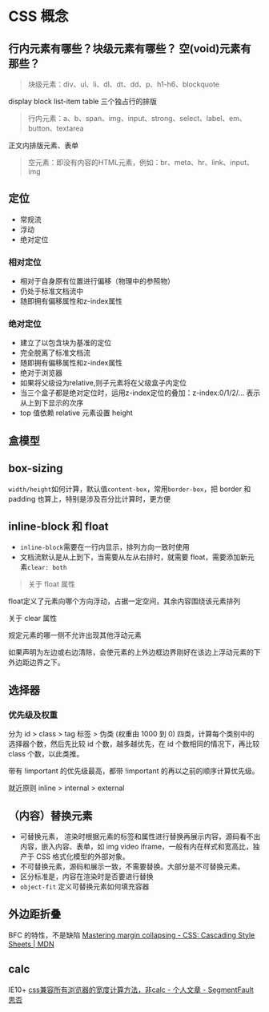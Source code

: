 # CSS 概念

## 行内元素有哪些？块级元素有哪些？ 空(void)元素有那些？
> 块级元素：div、ul、li、dl、dt、dd、p、h1-h6、blockquote

display block list-item table 三个独占行的排版

> 行内元素：a、b、span、img、input、strong、select、label、em、button、textarea

正文内排版元素、表单

> 空元素：即没有内容的HTML元素，例如：br、meta、hr、link、input、img

## 定位
* 常规流
* 浮动
* 绝对定位

### 相对定位

* 相对于自身原有位置进行偏移（物理中的参照物）
* 仍处于标准文档流中
* 随即拥有偏移属性和z-index属性

### 绝对定位

* 建立了以包含块为基准的定位
* 完全脱离了标准文档流
* 随即拥有偏移属性和z-index属性
* 绝对于浏览器
* 如果将父级设为relative,则子元素将在父级盒子内定位
* 当三个盒子都是绝对定位时，运用z-index定位的叠加：z-index:0/1/2/… 表示从上到下显示的次序
* top 值依赖 relative 元素设置 height

## 盒模型
## box-sizing
`width/height`如何计算，默认值`content-box`，常用`border-box`，把 border 和 padding 也算上，特别是涉及百分比计算时，更方便

## inline-block 和 float
* `inline-block`需要在一行内显示，排列方向一致时使用
* 文档流默认是从上到下，当需要从左从右排时，就需要 float，需要添加新元素`clear: both`

> 关于 float 属性

float定义了元素向哪个方向浮动，占据一定空间，其余内容围绕该元素排列

关于 clear 属性

规定元素的哪一侧不允许出现其他浮动元素

如果声明为左边或右边清除，会使元素的上外边框边界刚好在该边上浮动元素的下外边距边界之下。

## 选择器

### 优先级及权重
分为 id > class > tag 标签 > 伪类 (权重由 1000 到 0) 四类，计算每个类别中的选择器个数，然后先比较 id 个数，越多越优先，在 id 个数相同的情况下，再比较 class 个数，以此类推。

带有 !important 的优先级最高，都带 !important 的再以之前的顺序计算优先级。

就近原则 inline > internal > external

## （内容）替换元素
* 可替换元素， 渲染时根据元素的标签和属性进行替换再展示内容，源码看不出内容，嵌入内容、表单，如 img video iframe，一般有内在样式和宽高比，独产于 CSS 格式化模型的外部对象。
* 不可替换元素，源码和展示一致，不需要替换。大部分是不可替换元素。
* 区分标准是，内容在渲染时是否要进行替换
* `object-fit` 定义可替换元素如何填充容器

## 外边距折叠
BFC 的特性，不是缺陷
[Mastering margin collapsing - CSS: Cascading Style Sheets | MDN](https://developer.mozilla.org/en-US/docs/Web/CSS/CSS_Box_Model/Mastering_margin_collapsing)

## calc
IE10+
[css兼容所有浏览器的宽度计算方法，非calc - 个人文章 - SegmentFault 思否](https://segmentfault.com/a/1190000010806965)
